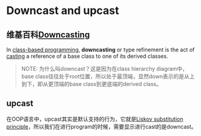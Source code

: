 # Downcast and upcast



## 维基百科[Downcasting](https://en.wikipedia.org/wiki/Downcasting)

In [class-based programming](https://en.wikipedia.org/wiki/Class-based_programming), **downcasting** or type refinement is the act of [casting](https://en.wikipedia.org/wiki/Type_conversion) a reference of a base class to one of its derived classes.

> NOTE: 为什么叫downcast？这是因为在class hierarchy diagram中，base class往往处于root位置，所以处于最顶端，显然down表示的是从上到下，即从更顶端的base class到更底端的derived class。



## upcast

在OOP语言中，upcast其实是默认支持的行为，它就是[Liskov substitution principle](https://en.wikipedia.org/wiki/Liskov_substitution_principle)，所以我们在进行program的时候，需要显示进行cast的是downcast。